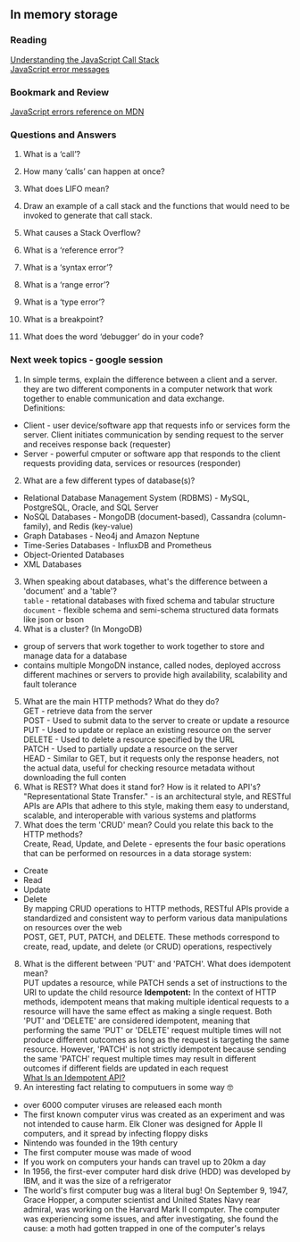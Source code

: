 ## In memory storage

### Reading  
[Understanding the JavaScript Call Stack](https://codeburst.io/javascript-error-messages-debugging-d23f84f0ae7c)  
[JavaScript error messages](https://developer.mozilla.org/en-US/docs/Web/JavaScript/Reference/Errors)  

### Bookmark and Review
[JavaScript errors reference on MDN](https://developer.mozilla.org/en-US/docs/Web/JavaScript/Reference/Errors)  

### Questions and Answers  
1. What is a ‘call’?  

2. How many ‘calls’ can happen at once?  

3. What does LIFO mean?  

4. Draw an example of a call stack and the functions that would need to be invoked to generate that call stack.  

5. What causes a Stack Overflow?  

6. What is a ‘reference error’?  

7. What is a ‘syntax error’?  

8. What is a ‘range error’?  

9. What is a ‘type error’?  

10. What is a breakpoint?  

11. What does the word ‘debugger’ do in your code?  

### Next week topics - google session 
1. In simple terms, explain the difference between a client and a server.  
they are two different components in a computer network that work together to enable communication and data exchange.   
Definitions:  
- Client - user device/software app that requests info or services form the server. Client initiates communication by sending request to the server and receives response back (requester)  
- Server - powerful cmputer or software app that responds to the client requests providing data, services or resources (responder)   

2. What are a few different types of database(s)?  
- Relational Database Management System (RDBMS) - MySQL, PostgreSQL, Oracle, and SQL Server  
- NoSQL Databases - MongoDB (document-based), Cassandra (column-family), and Redis (key-value)  
- Graph Databases - Neo4j and Amazon Neptune    
- Time-Series Databases - InfluxDB and Prometheus     
- Object-Oriented Databases  
- XML Databases  
3. When speaking about databases, what's the difference between a 'document' and a 'table'?  
`table` -  retational databases with fixed schema and tabular structure
`document` - flexible schema and semi-schema structured data formats like json or bson
4. What is a cluster? (In MongoDB)  
- group of servers that work together to work together to store and manage data for a database  
- contains multiple MongoDN instance, called nodes, deployed accross different machines or servers to provide high availability, scalability and fault tolerance 
5. What are the main HTTP methods? What do they do?  
GET - retrieve data from the server  
POST - Used to submit data to the server to create or update a resource   
PUT - Used to update or replace an existing resource on the server   
DELETE - Used to delete a resource specified by the URL    
PATCH - Used to partially update a resource on the server   
HEAD - Similar to GET, but it requests only the response headers, not the actual data, useful for checking resource metadata without downloading the full conten  
6. What is REST? What does it stand for? How is it related to API's?  
"Representational State Transfer." -  is an architectural style, and RESTful APIs are APIs that adhere to this style, making them easy to understand, scalable, and interoperable with various systems and platforms  
7. What does the term 'CRUD' mean? Could you relate this back to the HTTP methods?  
 Create, Read, Update, and Delete - epresents the four basic operations that can be performed on resources in a data storage system:  
 - Create  
 - Read  
 - Update  
 - Delete  
By mapping CRUD operations to HTTP methods, RESTful APIs provide a standardized and consistent way to perform various data manipulations on resources over the web  
POST, GET, PUT, PATCH, and DELETE. These methods correspond to create, read, update, and delete (or CRUD) operations, respectively  

8. What is the different between 'PUT' and 'PATCH'. What does idempotent mean?  
PUT updates a resource, while PATCH sends a set of instructions to the URI to update the child resource 
**Idempotent:** In the context of HTTP methods, idempotent means that making multiple identical requests to a resource will have the same effect as making a single request. Both 'PUT' and 'DELETE' are considered idempotent, meaning that performing the same 'PUT' or 'DELETE' request multiple times will not produce different outcomes as long as the request is targeting the same resource. However, 'PATCH' is not strictly idempotent because sending the same 'PATCH' request multiple times may result in different outcomes if different fields are updated in each request   
[What Is an Idempotent API?](https://blog.hubspot.com/website/idempotent-api)  
9. An interesting fact relating to computuers in some way 🤓  
- over 6000 computer viruses are released each month 
- The first known computer virus was created as an experiment and was not intended to cause harm. Elk Cloner was designed for Apple II computers, and it spread by infecting floppy disks  
- Nintendo was founded in the 19th century  
- The first computer mouse was made of wood
- If you work on computers your hands can travel up to 20km a day  
- In 1956, the first-ever computer hard disk drive (HDD) was developed by IBM, and it was the size of a refrigerator  
- The world's first computer bug was a literal bug! On September 9, 1947, Grace Hopper, a computer scientist and United States Navy rear admiral, was working on the Harvard Mark II computer. The computer was experiencing some issues, and after investigating, she found the cause: a moth had gotten trapped in one of the computer's relays
